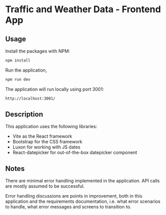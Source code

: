 # Traffic and Weather Data - Frontend App

## Usage

Install the packages with NPM:

```sh
npm install
```

Run the application,

```sh
npm run dev
```

The application will run locally using port 3001:

```sh
http://localhost:3001/
```

## Description

This application uses the following libraries:

- Vite as the React framework
- Bootstrap for the CSS framework
- Luxon for working with JS dates
- React-datepicker for out-of-the-box datepicker component

## Notes

There are minimal error handling implemented in the application.
API calls are mostly assumed to be successful.

Error handling discussions are points in improvement, both in this application and the requirements documentation, i.e. what error scenarios to handle, what error messages and screens to transition to.

